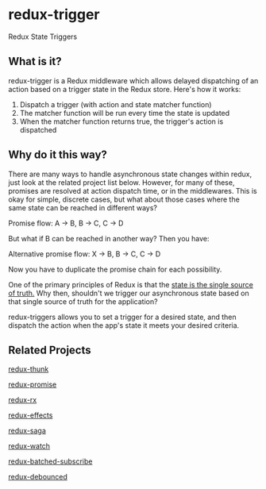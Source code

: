 # redux-trigger

Redux State Triggers

## What is it?

redux-trigger is a Redux middleware which allows delayed dispatching of an action
based on a trigger state in the Redux store. Here's how it works:

1. Dispatch a trigger (with action and state matcher function)
2. The matcher function will be run every time the state is updated
3. When the matcher function returns true, the trigger's action is dispatched

## Why do it this way?

There are many ways to handle asynchronous state changes within redux, just
look at the related project list below. However, for many of these, promises are
resolved at action dispatch time, or in the middlewares. This is okay for simple,
discrete cases, but what about those cases where the same state can be reached
in different ways?

Promise flow: A -> B, B -> C, C -> D

But what if B can be reached in another way? Then you have:

Alternative promise flow: X -> B, B -> C, C -> D

Now you have to duplicate the promise chain for each possibility.

One of the primary principles of Redux is that the [state is the single source
of truth.](https://github.com/rackt/redux/blob/master/docs/introduction/ThreePrinciples.md#single-source-of-truth)
Why then, shouldn't we trigger our asynchronous state based on that
single source of truth for the application?

redux-triggers allows you to set a trigger for a desired state, and then
dispatch the action when the app's state it meets your desired criteria.

## Related Projects

[redux-thunk](https://github.com/gaearon/redux-thunk)

[redux-promise](https://github.com/acdlite/redux-promise)

[redux-rx](https://github.com/acdlite/redux-rx)

[redux-effects](https://github.com/redux-effects/redux-effects)

[redux-saga](https://github.com/yelouafi/redux-saga)

[redux-watch](https://github.com/jprichardson/redux-watch)

[redux-batched-subscribe](https://github.com/tappleby/redux-batched-subscribe)

[redux-debounced](https://github.com/ryanseddon/redux-debounced)


